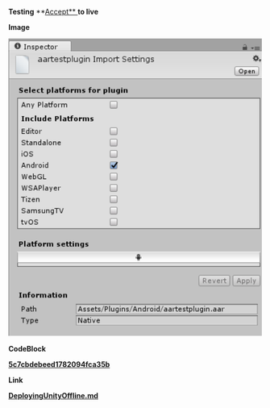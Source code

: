  

 **Testing** **[Accept** ](http://acceptworldwide.com/)**to live** 

 **Image** 

 **![ARR plug-in import settings as displayed in the Inspector window](Images/AndroidARRPlugins_5c74fe3fa66a08177c1c0ae5.png)** 

 **CodeBlock** 

 **[5c7cbdebeed1782094fca35b](Examples/123_5c7cbdebeed1782094fca35b.cs)** 

 **Link** 

 **[DeployingUnityOffline.md](DeployingUnityOffline.md)**